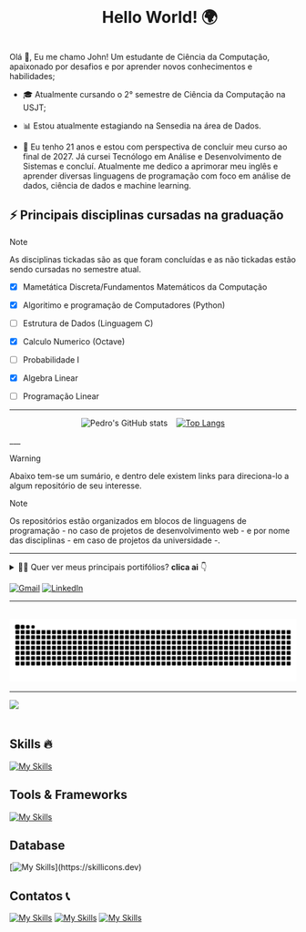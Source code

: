 





<!--título-->
<div id="user-content-toc">
  <ul align="center">
    <summary><h1 style="display: inline-block">Hello World! 🌍</h1></summary>
</div>

<!-- Presentation -->
<p>
  Olá 👋, Eu me chamo John! Um estudante de Ciência da Computação, apaixonado por desafios e por aprender novos conhecimentos e habilidades;

  - 🎓 Atualmente cursando o 2° semestre de Ciência da Computação na USJT;

  - 📊 Estou atualmente estagiando na Sensedia na área de Dados.

  - 💬 Eu tenho 21 anos e estou com perspectiva de concluir meu curso ao final de 2027. Já cursei Tecnólogo em Análise e Desenvolvimento de Sistemas e concluí. Atualmente me dedico a aprimorar meu inglês e aprender diversas linguagens de programação com foco em análise de dados, ciência de dados e machine learning.

## ⚡ Principais disciplinas cursadas na graduação

>[!NOTE]
>As disciplinas tickadas são as que foram concluídas e as não tickadas estão sendo cursadas no semestre atual.

- [x] Mametática Discreta/Fundamentos Matemáticos da Computação                                 
- [x]  Algoritimo e programação de Computadores (Python)                                       
- [ ] Estrutura de Dados (Linguagem C)                                                 
- [x] Calculo Numerico (Octave)
- [ ] Probabilidade I
- [x] Algebra Linear
- [ ] Programação Linear
  
   
</p>

---
<div align = "center">
  
![Pedro's GitHub stats](https://github-readme-stats.vercel.app/api?username=johnerik63&count&theme=midnight-purple&private=true) &nbsp;&nbsp; [![Top Langs](https://github-readme-stats.vercel.app/api/top-langs/?username=johnerik63&theme=midnight-purple&layout=compact&hide_progress=true)](https://github.com/pedrohenrique3dk/github-readme-stats)

</div>
___

>[!WARnING]
> Abaixo tem-se um sumário, e dentro dele existem links para direciona-lo a algum repositório
>de seu interesse.

>[!NOTE]
>Os repositórios estão organizados em blocos de linguagens de programação - no caso de projetos de desenvolvimento web - e
>por nome das disciplinas - em caso de projetos da universidade -.

___


<details>
  <summary>👨‍💻 Quer ver meus principais portifólios? <strong>clica ai</strong> 👇</summary>
  
  ## PORTIFÓLIO 

- Unicamp:
  
```brush
https://github.com/pedrohenrique3dk/Calculo_Numerico
 ```
```brush
https://github.com/pedrohenrique3dk/Fisica_Experimental_II
```

- Python:
  
```brush
https://github.com/pedrohenrique3dk/Curso_Python_Avancado
 ```
```brush
https://github.com/pedrohenrique3dk/Projeto_Analise_Dados_Python
```
```brush
https://github.com/pedrohenrique3dk/Introduction_Pandas_Python
```

- PHP:
  
```brush
https://github.com/pedrohenrique3dk/SQL_MySQL
````

```brush
https://github.com/pedrohenrique3dk/Curso_PHP_Basico
```

- C/C++:

```brush
https://github.com/pedrohenrique3dk/Estrutura_De_Dados_MC202_2024
```
```brush
https://github.com/pedrohenrique3dk/Curso_C_com_Estrutura_de_dados
```



</details>


<!-- Links -->

[![Gmail](https://img.shields.io/badge/Gmail-D14836?style=for-the-badge&logo=gmail&logoColor=white)](johnerik63@gmail.com)
[![LinkedIn](https://img.shields.io/badge/LinkedIn-0077B5?style=for-the-badge&logo=linkedin&logoColor=white)](https://www.linkedin.com/in/johnerik63/)



---

<!-- GithubStats -->
<br clear="both">

<img src="https://raw.githubusercontent.com/g4brielpy/g4brielpy/output/snake.svg" alt="Snake animation" />

---


<!-- GIF -->
<img src="https://user-images.githubusercontent.com/74038190/225813708-98b745f2-7d22-48cf-9150-083f1b00d6c9.gif" width="900" heigth = "600">
<br><br>


## Skills 🔥

[![My Skills](https://skillicons.dev/icons?i=py,php,r,c,cpp,octave,latex)](https://skillicons.dev)
 
   
## Tools & Frameworks

[![My Skills](https://skillicons.dev/icons?i=django,vscode,git,github,aws)](https://skillicons.dev)


  
## Database

[![My Skills](https://skillicons.dev/icons?i=mongodb,mysql,)](https://skillicons.dev)


## Contatos 📞

 
  [![My Skills](https://skillicons.dev/icons?i=gmail&perline=3)](johnerik63@gmail.com) [![My Skills](https://skillicons.dev/icons?i=linkedin&perline=3)](https://www.linkedin.com/in/johnerik63/) [![My Skills](https://skillicons.dev/icons?i=github&perline=3)](https://github.com/johnerik63)
  
  







